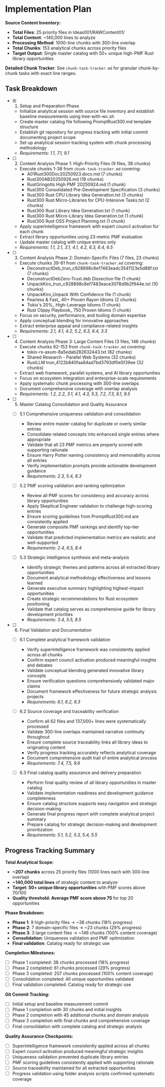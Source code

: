 # Implementation Plan

**Source Content Inventory:**
- **Total Files**: 25 priority files in Ideas001/RAWContent01/
- **Total Content**: ~140,000 lines to analyze
- **Processing Method**: 1000-line chunks with 300-line overlap
- **Total Chunks**: 153 analytical chunks across priority files
- **Target Output**: Single master catalog with 50+ unique high-PMF Rust library opportunities

**Detailed Chunk Tracker**: See `chunk-task-tracker.md` for granular chunk-by-chunk tasks with exact line ranges.

## Task Breakdown

- [x] 1. Setup and Preparation Phase
  - Initialize analytical session with source file inventory and establish baseline measurements using tree-with-wc.sh
  - Create master catalog file following PromptRust300.md template structure
  - Establish git repository for progress tracking with initial commit documenting project scope
  - Set up analytical session tracking system with chunk processing methodology
  - _Requirements: 1.1, 7.1, 9.1_

- [ ] 2. Content Analysis Phase 1: High-Priority Files (9 files, 38 chunks)
  - Execute chunks 1-38 from `chunk-task-tracker.md` covering:
    - A01Rust300Doc20250923.docx.md (7 chunks)
    - Rust300AB20250926.md (19 chunks) 
    - RustGringotts High PMF 20250924.md (1 chunk)
    - Rust300 Consolidated Pre-Development Specification (3 chunks)
    - Rust300 Rust CPU Library Idea Generation.txt (3 chunks)
    - Rust300 Rust Micro-Libraries for CPU-Intensive Tasks.txt (2 chunks)
    - Rust300 Rust Library Idea Generation.txt (1 chunk)
    - Rust300 Rust Micro-Library Idea Generation.txt (1 chunk)
    - Rust300 Rust OSS Project Planning.txt (1 chunk)
  - Apply superintelligence framework with expert council activation for each chunk
  - Extract library opportunities using 23-metric PMF evaluation
  - Update master catalog with unique entries only
  - _Requirements: 1.1, 2.1, 3.1, 4.1, 4.2, 6.3, 6.4, 6.5_

- [ ] 3. Content Analysis Phase 2: Domain-Specific Files (7 files, 23 chunks)
  - Execute chunks 39-61 from `chunk-task-tracker.md` covering:
    - DeconstructDeb_trun_c928898c8ef7483eadc3541123e5d88f.txt (7 chunks)
    - DeconstructDebZero-Trust.deb Dissection file (1 chunk)
    - UnpackKiro_trun_c928898c8ef7483eace3078d9b2f944e.txt (10 chunks)
    - UnpackKiro_Unpack With Confidence file (1 chunk)
    - Fearless & Fast_ 40+ Proven Rayon Idioms (2 chunks)
    - Tokio's 20%_ High-Leverage Idioms (1 chunk)
    - Rust Clippy Playbook_ 750 Proven Idioms (1 chunk)
  - Focus on security, performance, and tooling domain expertise
  - Apply conceptual blending for innovative approaches
  - Extract enterprise appeal and compliance-related insights
  - _Requirements: 2.1, 4.1, 4.2, 5.2, 6.3, 6.4, 3.3_

- [ ] 4. Content Analysis Phase 3: Large Content Files (3 files, 146 chunks)
  - Execute chunks 62-153 from `chunk-task-tracker.md` covering:
    - tokio-rs-axum-8a5edab282632443.txt (82 chunks)
    - Shared Research - Parallel Web Systems (32 chunks)
    - RustLLM trun_4122b840faa84ad7bd3793df0e5f39ee (32 chunks)
  - Extract web framework, parallel systems, and AI library opportunities
  - Focus on ecosystem integration and enterprise-scale requirements
  - Apply systematic chunk processing with 300-line overlaps
  - Document comprehensive coverage with overlap analysis
  - _Requirements: 1.2, 2.2, 3.1, 4.1, 4.3, 5.3, 7.2, 7.3, 8.1, 9.5_

- [ ] 5. Master Catalog Consolidation and Quality Assurance
  - [ ] 5.1 Comprehensive uniqueness validation and consolidation
    - Review entire master catalog for duplicate or overly similar entries
    - Consolidate related concepts into enhanced single entries where appropriate
    - Validate that all 23 PMF metrics are properly scored with supporting rationale
    - Ensure Harry Potter naming consistency and memorability across all entries
    - Verify implementation prompts provide actionable development guidance
    - _Requirements: 2.3, 5.4, 8.3_

  - [ ] 5.2 PMF scoring validation and ranking optimization
    - Review all PMF scores for consistency and accuracy across library opportunities
    - Apply Skeptical Engineer validation to challenge high-scoring entries
    - Ensure scoring guidelines from PromptRust300.md are consistently applied
    - Generate composite PMF rankings and identify top-tier opportunities
    - Validate that predicted implementation metrics are realistic and well-supported
    - _Requirements: 2.4, 6.5, 8.4_

  - [ ] 5.3 Strategic intelligence synthesis and meta-analysis
    - Identify strategic themes and patterns across all extracted library opportunities
    - Document analytical methodology effectiveness and lessons learned
    - Generate executive summary highlighting highest-impact opportunities
    - Create strategic recommendations for Rust ecosystem positioning
    - Validate that catalog serves as comprehensive guide for library development priorities
    - _Requirements: 3.4, 5.5, 8.5_

- [ ] 6. Final Validation and Documentation
  - [ ] 6.1 Complete analytical framework validation
    - Verify superintelligence framework was consistently applied across all chunks
    - Confirm expert council activation produced meaningful insights and debates
    - Validate conceptual blending generated innovative library concepts
    - Ensure verification questions comprehensively validated major claims
    - Document framework effectiveness for future strategic analysis projects
    - _Requirements: 6.1, 6.2, 6.3_

  - [ ] 6.2 Source coverage and traceability verification
    - Confirm all 62 files and 137,000+ lines were systematically processed
    - Validate 300-line overlaps maintained narrative continuity throughout
    - Ensure complete source traceability links all library ideas to originating content
    - Verify progress tracking accurately reflects analytical coverage
    - Document comprehensive audit trail of entire analytical process
    - _Requirements: 7.4, 7.5, 9.6_

  - [ ] 6.3 Final catalog quality assurance and delivery preparation
    - Perform final quality review of all library opportunities in master catalog
    - Validate implementation readiness and development guidance completeness
    - Ensure catalog structure supports easy navigation and strategic decision-making
    - Generate final progress report with complete analytical project summary
    - Prepare catalog for strategic decision-making and development prioritization
    - _Requirements: 5.1, 5.2, 5.3, 5.4, 5.5_

## Progress Tracking Summary

**Total Analytical Scope:**
- **~207 chunks** across 25 priority files (1000 lines each with 300-line overlap)
- **~140,000 total lines** of strategic content to analyze
- **Target: 50+ unique library opportunities** with PMF scores above 70/100
- **Quality threshold: Average PMF score above 75** for top 20 opportunities

**Phase Breakdown:**
- **Phase 1**: 9 high-priority files → ~38 chunks (18% progress)
- **Phase 2**: 7 domain-specific files → ~23 chunks (29% progress)  
- **Phase 3**: 3 large content files → ~146 chunks (100% content coverage)
- **Consolidation**: Uniqueness validation and PMF optimization
- **Final validation**: Catalog ready for strategic use

**Completion Milestones:**
- [ ] Phase 1 completed: 38 chunks processed (18% progress)
- [ ] Phase 2 completed: 61 chunks processed (29% progress)  
- [ ] Phase 3 completed: 207 chunks processed (100% content coverage)
- [ ] Consolidation completed: All unique opportunities validated
- [ ] Final validation completed: Catalog ready for strategic use

**Git Commit Tracking:**
- [ ] Initial setup and baseline measurement commit
- [ ] Phase 1 completion with 30 chunks and initial insights
- [ ] Phase 2 completion with 45 additional chunks and domain analysis
- [ ] Phase 3 completion with final chunks and comprehensive coverage
- [ ] Final consolidation with complete catalog and strategic analysis

**Quality Assurance Checkpoints:**
- [ ] Superintelligence framework consistently applied across all chunks
- [ ] Expert council activation produced meaningful strategic insights
- [ ] Uniqueness validation prevented duplicate library entries
- [ ] PMF scoring guidelines consistently applied with supporting rationale
- [ ] Source traceability maintained for all extracted opportunities
- [ ] Progress validation using folder analysis scripts confirmed systematic coverage